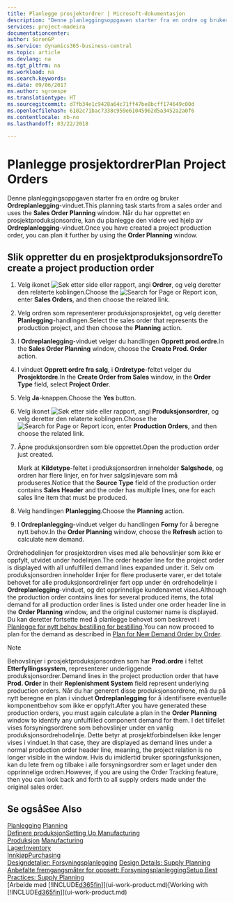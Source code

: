 ```yaml
---
title: Planlegge prosjektordrer | Microsoft-dokumentasjon
description: "Denne planleggingsoppgaven starter fra en ordre og bruker **Ordreplanlegging**-vinduet. Når du har opprettet en prosjektproduksjonsordre, kan du planlegge den videre ved hjelp av **Ordreplanlegging**-vinduet."
services: project-madeira
documentationcenter: 
author: SorenGP
ms.service: dynamics365-business-central
ms.topic: article
ms.devlang: na
ms.tgt_pltfrm: na
ms.workload: na
ms.search.keywords: 
ms.date: 09/06/2017
ms.author: sgroespe
ms.translationtype: HT
ms.sourcegitcommit: d7fb34e1c9428a64c71ff47be8bcff174649c00d
ms.openlocfilehash: 6102c71bac7338c959e61045962d5a3452a2a0f6
ms.contentlocale: nb-no
ms.lasthandoff: 03/22/2018

---
```

# <a name="plan-project-orders"></a><span data-ttu-id="62f4d-104">Planlegge prosjektordrer</span><span class="sxs-lookup"><span data-stu-id="62f4d-104">Plan Project Orders</span></span>
<span data-ttu-id="62f4d-105">Denne planleggingsoppgaven starter fra en ordre og bruker **Ordreplanlegging**-vinduet.</span><span class="sxs-lookup"><span data-stu-id="62f4d-105">This planning task starts from a sales order and uses the **Sales Order Planning** window.</span></span> <span data-ttu-id="62f4d-106">Når du har opprettet en prosjektproduksjonsordre, kan du planlegge den videre ved hjelp av **Ordreplanlegging**-vinduet.</span><span class="sxs-lookup"><span data-stu-id="62f4d-106">Once you have created a project production order, you can plan it further by using the **Order Planning** window.</span></span>  

## <a name="to-create-a-project-production-order"></a><span data-ttu-id="62f4d-107">Slik oppretter du en prosjektproduksjonsordre</span><span class="sxs-lookup"><span data-stu-id="62f4d-107">To create a project production order</span></span>  

1.  <span data-ttu-id="62f4d-108">Velg ikonet ![Søk etter side eller rapport](media/ui-search/search_small.png "Søk etter side eller rapport"), angi **Ordrer**, og velg deretter den relaterte koblingen.</span><span class="sxs-lookup"><span data-stu-id="62f4d-108">Choose the ![Search for Page or Report](media/ui-search/search_small.png "Search for Page or Report icon") icon, enter **Sales Orders**, and then choose the related link.</span></span>  
2.  <span data-ttu-id="62f4d-109">Velg ordren som representerer produksjonsprosjektet, og velg deretter **Planlegging**-handlingen.</span><span class="sxs-lookup"><span data-stu-id="62f4d-109">Select the sales order that represents the production project, and then choose the **Planning** action.</span></span>  
4.  <span data-ttu-id="62f4d-110">I **Ordreplanlegging**-vinduet velger du handlingen **Opprett prod.ordre**.</span><span class="sxs-lookup"><span data-stu-id="62f4d-110">In the **Sales Order Planning** window, choose  the **Create Prod. Order** action.</span></span>  
5.  <span data-ttu-id="62f4d-111">I vinduet **Opprett ordre fra salg**, i **Ordretype**-feltet velger du **Prosjektordre**.</span><span class="sxs-lookup"><span data-stu-id="62f4d-111">In the **Create Order from Sales** window, in the **Order Type** field, select **Project Order**.</span></span>  
6.  <span data-ttu-id="62f4d-112">Velg **Ja**-knappen.</span><span class="sxs-lookup"><span data-stu-id="62f4d-112">Choose the **Yes** button.</span></span>  
7.  <span data-ttu-id="62f4d-113">Velg ikonet ![Søk etter side eller rapport](media/ui-search/search_small.png "Søk etter side eller rapport"), angi **Produksjonsordrer**, og velg deretter den relaterte koblingen.</span><span class="sxs-lookup"><span data-stu-id="62f4d-113">Choose the ![Search for Page or Report](media/ui-search/search_small.png "Search for Page or Report icon") icon, enter **Production Orders**, and then choose the related link.</span></span>
8. <span data-ttu-id="62f4d-114">Åpne produksjonsordren som ble opprettet.</span><span class="sxs-lookup"><span data-stu-id="62f4d-114">Open the production order just created.</span></span>  

    <span data-ttu-id="62f4d-115">Merk at **Kildetype**-feltet i produksjonsordren inneholder **Salgshode**, og ordren har flere linjer, en for hver salgslinjevare som må produseres.</span><span class="sxs-lookup"><span data-stu-id="62f4d-115">Notice that the **Source Type** field of the production order contains **Sales Header** and the order has multiple lines, one for each sales line item that must be produced.</span></span>  
9. <span data-ttu-id="62f4d-116">Velg handlingen **Planlegging**.</span><span class="sxs-lookup"><span data-stu-id="62f4d-116">Choose the **Planning** action.</span></span>
10. <span data-ttu-id="62f4d-117">I **Ordreplanlegging**-vinduet velger du handlingen **Forny** for å beregne nytt behov.</span><span class="sxs-lookup"><span data-stu-id="62f4d-117">In the **Order Planning** window, choose the **Refresh** action to calculate new demand.</span></span>  

<span data-ttu-id="62f4d-118">Ordrehodelinjen for prosjektordren vises med alle behovslinjer som ikke er oppfylt, utvidet under hodelinjen.</span><span class="sxs-lookup"><span data-stu-id="62f4d-118">The order header line for the project order is displayed with all unfulfilled demand lines expanded under it.</span></span> <span data-ttu-id="62f4d-119">Selv om produksjonsordren inneholder linjer for flere produserte varer, er det totale behovet for alle produksjonsordrelinjer ført opp under én ordrehodelinje i **Ordreplanlegging**-vinduet, og det opprinnelige kundenavnet vises.</span><span class="sxs-lookup"><span data-stu-id="62f4d-119">Although the production order contains lines for several produced items, the total demand for all production order lines is listed under one order header line in the **Order Planning** window, and the original customer name is displayed.</span></span> <span data-ttu-id="62f4d-120">Du kan deretter fortsette med å planlegge behovet som beskrevet i [Planlegge for nytt behov bestilling for bestilling](production-how-to-plan-for-new-demand.md).</span><span class="sxs-lookup"><span data-stu-id="62f4d-120">You can now proceed to plan for the demand as described in [Plan for New Demand Order by Order](production-how-to-plan-for-new-demand.md).</span></span>  

> [!NOTE]  
>  <span data-ttu-id="62f4d-121">Behovslinjer i prosjektproduksjonsordren som har **Prod.ordre** i feltet **Etterfyllingssystem**, representerer underliggende produksjonsordrer.</span><span class="sxs-lookup"><span data-stu-id="62f4d-121">Demand lines in the project production order that have **Prod. Order** in their **Replenishment System** field represent underlying production orders.</span></span> <span data-ttu-id="62f4d-122">Når du har generert disse produksjonsordrene, må du på nytt beregne en plan i vinduet **Ordreplanlegging** for å identifisere eventuelle komponentbehov som ikke er oppfylt.</span><span class="sxs-lookup"><span data-stu-id="62f4d-122">After you have generated these production orders, you must again calculate a plan in the **Order Planning** window to identify any unfulfilled component demand for them.</span></span> <span data-ttu-id="62f4d-123">I det tilfellet vises forsyningsordrene som behovslinjer under en vanlig produksjonsordrehodelinje. Dette betyr at prosjektforbindelsen ikke lenger vises i vinduet.</span><span class="sxs-lookup"><span data-stu-id="62f4d-123">In that case, they are displayed as demand lines under a normal production order header line, meaning, the project relation is no longer visible in the window.</span></span> <span data-ttu-id="62f4d-124">Hvis du imidlertid bruker sporingsfunksjonen, kan du lete frem og tilbake i alle forsyningsordrer som er laget under den opprinnelige ordren.</span><span class="sxs-lookup"><span data-stu-id="62f4d-124">However, if you are using the Order Tracking feature, then you can look back and forth to all supply orders made under the original sales order.</span></span>  

## <a name="see-also"></a><span data-ttu-id="62f4d-125">Se også</span><span class="sxs-lookup"><span data-stu-id="62f4d-125">See Also</span></span>
<span data-ttu-id="62f4d-126">[Planlegging](production-planning.md) </span><span class="sxs-lookup"><span data-stu-id="62f4d-126">[Planning](production-planning.md) </span></span>  
[<span data-ttu-id="62f4d-127">Definere produksjon</span><span class="sxs-lookup"><span data-stu-id="62f4d-127">Setting Up Manufacturing</span></span>](production-configure-production-processes.md)  
<span data-ttu-id="62f4d-128">[Produksjon](production-manage-manufacturing.md)  </span><span class="sxs-lookup"><span data-stu-id="62f4d-128">[Manufacturing](production-manage-manufacturing.md)  </span></span>  
[<span data-ttu-id="62f4d-129">Lager</span><span class="sxs-lookup"><span data-stu-id="62f4d-129">Inventory</span></span>](inventory-manage-inventory.md)  
[<span data-ttu-id="62f4d-130">Innkjøp</span><span class="sxs-lookup"><span data-stu-id="62f4d-130">Purchasing</span></span>](purchasing-manage-purchasing.md)  
<span data-ttu-id="62f4d-131">[Designdetaljer: Forsyningsplanlegging](design-details-supply-planning.md) </span><span class="sxs-lookup"><span data-stu-id="62f4d-131">[Design Details: Supply Planning](design-details-supply-planning.md) </span></span>  
[<span data-ttu-id="62f4d-132">Anbefalte fremgangsmåter for oppsett: Forsyningsplanlegging</span><span class="sxs-lookup"><span data-stu-id="62f4d-132">Setup Best Practices: Supply Planning</span></span>](setup-best-practices-supply-planning.md)  
<span data-ttu-id="62f4d-133">[Arbeide med [!INCLUDE[d365fin](includes/d365fin_md.md)]](ui-work-product.md)</span><span class="sxs-lookup"><span data-stu-id="62f4d-133">[Working with [!INCLUDE[d365fin](includes/d365fin_md.md)]](ui-work-product.md)</span></span>

